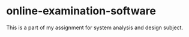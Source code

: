 # online-examination-software
This is a part of my assignment for system analysis and design subject.

